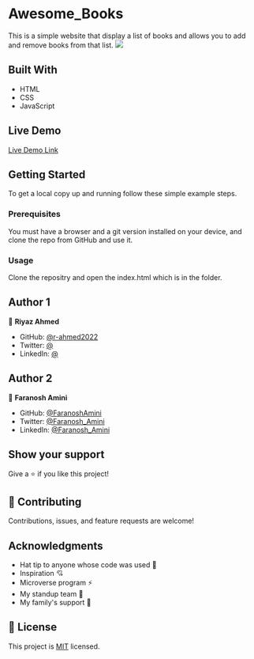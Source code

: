 # Awesome_Books
This is a simple website that display a list of books and allows you to add and remove books from that list.
![](https://img.shields.io/badge/Microverse-blueviolet)


## Built With


- HTML
- CSS
- JavaScript

## Live Demo 


[Live Demo Link](https://r-ahmed2022.github.io/Awesome-books/)


## Getting Started

To get a local copy up and running follow these simple example steps.

### Prerequisites

You must have a browser and a git version installed on your device, and clone the repo from GitHub and use it.

### Usage

Clone the repositry and open the index.html which is in the folder.

## Author 1

👤 **Riyaz Ahmed**
- GitHub: [@r-ahmed2022](https://github.com/r-ahmed2022)
- Twitter: [@](https://twitter.com/) 
- LinkedIn: [@](https://www.linkedin.com/in/riyaz-ahmed)

## Author 2

👤 **Faranosh Amini**
- GitHub: [@FaranoshAmini](https://github.com/FaranoshAmini)
- Twitter: [@Faranosh_Amini](https://twitter.com/Faranosh_Amini) 
- LinkedIn: [@Faranosh_Amini](https://www.linkedin.com/in/faranosh-amini-9b925b23a/)




## Show your support

Give a ⭐️ if you like this project!

## 🤝 Contributing

Contributions, issues, and feature requests are welcome!


## Acknowledgments

- Hat tip to anyone whose code was used 🔰
- Inspiration 💘
- Microverse program ⚡
- My standup team 🏹
- My family's support 🙌

## 📝 License

This project is [MIT](./MIT.md) licensed.

